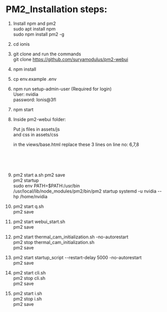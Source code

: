 # PM2_Installation steps: 
1. Install npm and pm2<br>
   sudo apt install npm<br>
   sudo npm install pm2 -g
2. cd ionis
3. git clone and run the commands<br>
   git clone https://github.com/suryamodulus/pm2-webui
4. npm install
5. cp env.example .env
6. npm run setup-admin-user (Required for login)<br>
   User: nvidia<br>
   password: Ionis@3fl
7. npm start
8. Inside pm2-webui folder:<br>

   
   Put js files in assets/js<br>
   and css in assets/css<br>
   
   in the views/base.html replace these 3 lines on line no: 6,7,8 <br>
   <script src="/assets/js/jquery-3.6.0.min.js" ></script><br>
   <script src="/assets/js/tabler.min.js"></script><br>
   <link rel="stylesheet" href="/assets/css/css/tabler.min.css"><br>

   
10. pm2 start a.sh 
   pm2 save<br>
   pm2 startup<br>
   sudo env PATH=$PATH:/usr/bin /usr/local/lib/node_modules/pm2/bin/pm2 startup systemd -u nvidia --hp /home/nvidia
11. pm2 start q.sh<br>
    pm2 save
12. pm2 start webui_start.sh<br>
    pm2 save
13. pm2 start thermal_cam_initialization.sh -no-autorestart<br>
    pm2 stop thermal_cam_initialization.sh<br>
    pm2 save
14. pm2 start startup_script --restart-delay 5000 -no-autorestart<br>
    pm2 save

15. pm2 start cli.sh<br>
    pm2 stop cli.sh<br>
    pm2 save
16. pm2 start i.sh<br>
    pm2 stop i.sh<br>
    pm2 save
 
 
